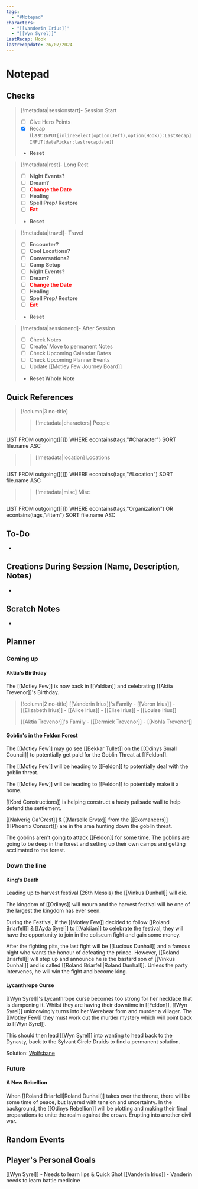 ```yaml
---
tags:
  - "#Notepad"
characters:
  - "[[Vanderin Irius]]"
  - "[[Wyn Syrel]]"
LastRecap: Hook
lastrecapdate: 26/07/2024
---
```

# Notepad

## Checks

> [!metadata|sessionstart]- Session Start
> - [ ] Give Hero Points
> - [x] Recap (Last:`INPUT[inlineSelect(option(Jeff),option(Hook)):LastRecap]` `INPUT[datePicker:lastrecapdate]`)
> - **Reset**

> [!metadata|rest]- Long Rest
> - [ ] **Night Events?**
> - [ ] **Dream?**
> - [ ] **<font color="#ff0000">Change the Date</font>**
> - [ ] **Healing**
> - [ ] **Spell Prep/ Restore**
> - [ ] **<font color="#ff0000">Eat</font>**
> - **Reset**

> [!metadata|travel]- Travel
> - [ ] **Encounter?**
> - [ ] **Cool Locations?**
> - [ ] **Conversations?**
> - [ ] **Camp Setup**
> - [ ] **Night Events?**
> - [ ] **Dream?**
> - [ ] **<font color="#ff0000">Change the Date</font>**
> - [ ] **Healing**
> - [ ] **Spell Prep/ Restore**
> - [ ] **<font color="#ff0000">Eat</font>**
> - **Reset**

> [!metadata|sessionend]- After Session
> - [ ] Check Notes
> - [ ] Create/ Move to permanent Notes
> - [ ] Check Upcoming Calendar Dates
> - [ ] Check Upcoming Planner Events
> - [ ] Update [[Motley Few Journey Board]]
> - **Reset Whole Note**

## Quick References

> [!column|3 no-title]
>> [!metadata|characters] People
>> ```dataview
LIST
FROM outgoing([[]])
WHERE econtains(tags,"#Character")
SORT file.name ASC
>
>> [!metadata|location] Locations
>>  ```dataview
LIST
FROM outgoing([[]])
WHERE econtains(tags,"#Location")
SORT file.name ASC
>
>> [!metadata|misc] Misc
>>  ```dataview
LIST
FROM outgoing([[]])
WHERE econtains(tags,"Organization") OR econtains(tags,"#Item")
SORT file.name ASC

## To-Do

- 

## Creations During Session (Name, Description, Notes)

- 

## Scratch Notes

- 


## Planner
### Coming up
#### Aktia's Birthday

The [[Motley Few]]  is now back in [[Valdian]] and celebrating [[Aktia Trevenor]]'s Birthday.
> [!column|2 no-title]
> [[Vanderin Irius]]'s Family
>     - [[Veron Irius]] 
>     - [[Elizabeth Irius]] 
>     - [[Alice Irius]] 
>     - [[Elise Irius]] 
>     - [[Louise Irius]] 
>
> [[Aktia Trevenor]]'s Family
>     - [[Dermick Trevenor]] 
>     - [[Nohla Trevenor]] 


#### Goblin's in the Feldon Forest

The [[Motley Few]] may go see [[Bekkar Tullet]] on the [[Odinys Small Council]] to potentially get paid for the Goblin Threat at [[Feldon]].

The [[Motley Few]] will be heading to [[Feldon]] to potentially deal with the goblin threat.

The [[Motley Few]] will be heading to [[Feldon]] to potentially make it a home.

[[Kord Constructions]] is helping construct a hasty palisade wall to help defend the settlement.

[[Nalverig Oa'Crest]] & [[Marselle Ervax]] from the [[Exomancers]] ([[Phoenix Consort]]) are in the area hunting down the goblin threat.

The goblins aren't going to attack [[Feldon]] for some time. The goblins are going to be deep in the forest and setting up their own camps and getting acclimated to the forest.


### Down the line
#### King's Death

Leading up to harvest festival (26th Messis) the [[Vinkus Dunhall]] will die.

The kingdom of [[Odinys]] will mourn and the harvest festival will be one of the largest the kingdom has ever seen.

During the Festival, if the [[Motley Few]] decided to follow [[Roland Briarfell]] & [[Ayda Syrel]] to [[Valdian]] to celebrate the festival, they will have the opportunity to join in the coliseum fight and gain some money.

After the fighting pits, the last fight will be [[Lucious Dunhall]] and a famous night who wants the honour of defeating the prince. However, [[Roland Briarfell]] will step up and announce he is the bastard son of [[Vinkus Dunhall]] and is called [[Roland Briarfell|Roland Dunhall]]. Unless the party intervenes, he will win the fight and become king.


#### Lycanthrope Curse

[[Wyn Syrel]]'s Lycanthrope curse becomes too strong for her necklace that is dampening it. Whilst they are having their downtime in [[Feldon]], [[Wyn Syrel]] unknowingly turns into her Werebear form and murder a villager. The [[Motley Few]] they must work out the murder mystery which will point back to [[Wyn Syrel]].  

This should then lead [[Wyn Syrel]] into wanting to head back to the Dynasty, back to the Sylvant Circle Druids to find a permanent solution.

Solution: [Wolfsbane](https://2e.aonprd.com/Equipment.aspx?ID=2908&Redirected=1)


### Future
#### A New Rebellion

When [[Roland Briarfell|Roland Dunhall]] takes over the throne, there will be some time of peace, but layered with tension and uncertainty. In the background, the [[Odinys Rebellion]] will be plotting and making their final preparations to unite the realm against the crown. Erupting into another civil war.



## Random Events



## Player's Personal Goals

[[Wyn Syrel]] - Needs to learn lips & Quick Shot
[[Vanderin Irius]] - Vanderin needs to learn battle medicine